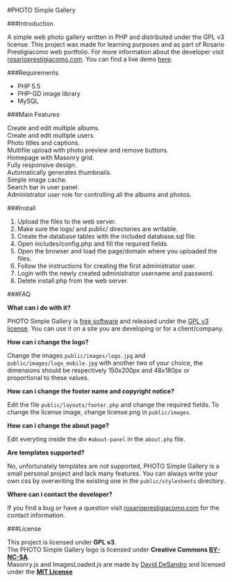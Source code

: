 #PHOTO Simple Gallery

###Introduction

A simple web photo gallery written in PHP and distributed under the GPL v3 license.
This project was made for learning purposes and as part of Rosario Prestigiacomo web portfolio.
For more information about the developer visit [rosarioprestigiacomo.com](http://rosarioprestigiacomo.com).
You can find a live demo [here](http://rosarioprestigiacomo.com/portfolio/photogallery/).

###Requirements

* PHP 5.5
* PHP-GD image library
* MySQL 

###Main Features

Create and edit multiple albums.  
Create and edit multiple users.  
Photo titles and captions.  
Multifile upload with photo preview and remove buttons.  
Homepage with Masonry grid.  
Fully responsive design.  
Automatically generates thumbnails.  
Simple image cache.  
Search bar in user panel.  
Administrator user role for controlling all the albums and photos.

###Install

1. Upload the files to the web server.  
2. Make sure the logs/ and public/ directories are writable.  
3. Create the database tables with the included database.sql file.  
4. Open includes/config.php and fill the required fields.  
5. Open the browser and load the page/domain where you uploaded the files.  
6. Follow the instructions for creating the first administrator user.  
7. Login with the newly created administrator username and password.  
8. Delete install.php from the web server.

###FAQ

**What can i do with it?**

PHOTO Simple Gallery is [free software](http://en.wikipedia.org/wiki/Free_software) and released under the [GPL v3 license](http://www.gnu.org/copyleft/gpl.html).
You can use it on a site you are developing or for a client/company.

**How can i change the logo?**

Change the images `public/images/logo.jpg` and `public/images/logo_mobile.jpg` with another two of your choice, 
the dimensions should be respectively 150x200px and 48x180px or proportional to these values.

**How can i change the footer name and copyright notice?**

Edit the file `public/layouts/footer.php` and change the required fields. 
To change the license image, change license.png in `public/images`.

**How can i change the about page?**

Edit everyting inside the div `#about-panel` in the  `about.php` file.

**Are templates supported?**

No, unfortunately templates are not supported, PHOTO Simple Gallery is a small personal project and lack many features.
You can always write your own css by overwriting the existing one in the `public/stylesheets` directory.

**Where can i contact the developer?**

If you find a bug or have a question visit [rosarioprestigiacomo.com](http://rosarioprestigiacomo.com) for the contact information. 


###License

This project is licensed under **GPL v3**.  
The PHOTO Simple Gallery logo is licensed under **Creative Commons [BY-NC-SA](http://creativecommons.org/licenses/by-nc-sa/4.0/)**.  
Masonry.js and ImagesLoaded.js are made by [David DeSandro](http://desandro.com) and licensed under the **[MIT License](http://desandro.mit-license.org/)** 
